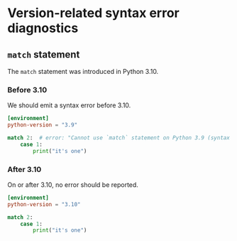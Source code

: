 # Version-related syntax error diagnostics

## `match` statement

The `match` statement was introduced in Python 3.10.

### Before 3.10

<!-- snapshot-diagnostics -->

We should emit a syntax error before 3.10.

```toml
[environment]
python-version = "3.9"
```

```py
match 2:  # error: "Cannot use `match` statement on Python 3.9 (syntax was new in Python 3.10)"
    case 1:
        print("it's one")
```

### After 3.10

On or after 3.10, no error should be reported.

```toml
[environment]
python-version = "3.10"
```

```py
match 2:
    case 1:
        print("it's one")
```
